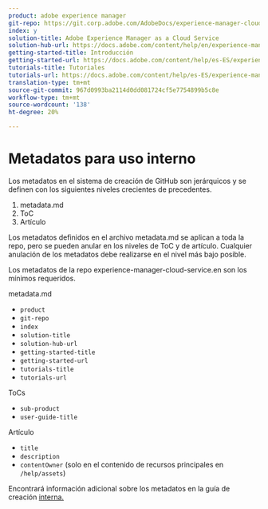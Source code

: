 ```yaml
---
product: adobe experience manager
git-repo: https://git.corp.adobe.com/AdobeDocs/experience-manager-cloud-service.es-ES
index: y
solution-title: Adobe Experience Manager as a Cloud Service
solution-hub-url: https://docs.adobe.com/content/help/en/experience-manager-cloud-service/landing/home.html
getting-started-title: Introducción
getting-started-url: https://docs.adobe.com/content/help/es-ES/experience-manager-cloud-service/overview/home.html
tutorials-title: Tutoriales
tutorials-url: https://docs.adobe.com/content/help/es-ES/experience-manager-learn/cloud-service/overview.html
translation-type: tm+mt
source-git-commit: 967d0993ba2114d0dd081724cf5e7754899b5c8e
workflow-type: tm+mt
source-wordcount: '138'
ht-degree: 20%

---
```



# Metadatos para uso interno

Los metadatos en el sistema de creación de GitHub son jerárquicos y se definen con los siguientes niveles crecientes de precedentes.

1. metadata.md
1. ToC
1. Artículo

Los metadatos definidos en el archivo metadata.md se aplican a toda la repo, pero se pueden anular en los niveles de ToC y de artículo. Cualquier anulación de los metadatos debe realizarse en el nivel más bajo posible.

Los metadatos de la repo experience-manager-cloud-service.en son los mínimos requeridos.

metadata.md

* `product`
* `git-repo`
* `index`
* `solution-title`
* `solution-hub-url`
* `getting-started-title`
* `getting-started-url`
* `tutorials-title`
* `tutorials-url`

ToCs

* `sub-product`
* `user-guide-title`

Artículo

* `title`
* `description`
* `contentOwner` (solo en el contenido de recursos principales en `/help/assets`)

Encontrará información adicional sobre los metadatos en la guía de creación [interna.](https://docs.adobe.com/help/en/collaborative-doc-instructions/collaboration-guide/markdown/metadata.html#solution-metadata)
